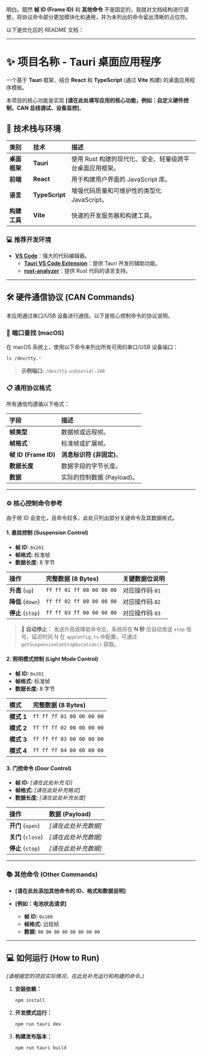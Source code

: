 明白。既然 **帧 ID (Frame ID)** 和 **其他命令** 不是固定的，我就对文档结构进行调整，将协议命令部分更加模块化和通用，并为未列出的命令留出清晰的占位符。

以下是优化后的 README 文档：

-----

# ✨ 项目名称 - Tauri 桌面应用程序

一个基于 **Tauri** 框架、结合 **React** 和 **TypeScript** (通过 **Vite** 构建) 的桌面应用程序模板。

本项目的核心功能是实现 **[请在此处填写应用的核心功能，例如：自定义硬件控制、CAN 总线调试、设备监控]**。

## 🚀 技术栈与环境

| 类别         | 技术           | 描述                                                     |
| :----------- | :------------- | :------------------------------------------------------- |
| **桌面框架** | **Tauri**      | 使用 Rust 构建的现代化、安全、轻量级跨平台桌面应用框架。 |
| **前端**     | **React**      | 用于构建用户界面的 JavaScript 库。                       |
| **语言**     | **TypeScript** | 增强代码质量和可维护性的类型化 JavaScript。              |
| **构建工具** | **Vite**       | 快速的开发服务器和构建工具。                             |

### 💻 推荐开发环境

  * **[VS Code](https://code.visualstudio.com/)**：强大的代码编辑器。
      * **[Tauri VS Code Extension](https://marketplace.visualstudio.com/items?itemName=tauri-apps.tauri-vscode)**：提供 Tauri 开发的辅助功能。
      * **[rust-analyzer](https://marketplace.visualstudio.com/items?itemName=rust-lang.rust-analyzer)**：提供 Rust 代码的语言支持。

-----

## 🛠️ 硬件通信协议 (CAN Commands)

本应用通过串口/USB 设备进行通信。以下是核心控制命令的协议说明。

### 🔌 端口查找 (macOS)

在 macOS 系统上，使用以下命令来列出所有可用的串口/USB 设备端口：

```sh
ls /dev/tty.*
```

> **示例端口:** `/dev/tty.usbserial-140`

### 📋 通用协议格式

所有通信均遵循以下格式：

| 字段                 | 描述                       |
| :------------------- | :------------------------- |
| **帧类型**           | 数据帧或远程帧。           |
| **帧格式**           | 标准帧或扩展帧。           |
| **帧 ID (Frame ID)** | **消息标识符 (非固定)**。  |
| **数据长度**         | 数据字段的字节长度。       |
| **数据**             | 实际的控制数据 (Payload)。 |

-----

### ⚙️ 核心控制命令参考

由于帧 ID 会变化，且命令较多，此处只列出部分关键命令及其数据格式。

#### 1\. 悬挂控制 (Suspension Control)

  * **帧 ID:** `0x201`
  * **帧格式:** 标准帧
  * **数据长度:** 8 字节

| 操作              | 完整数据 (8 Bytes)        | 关键数据位说明  |
| :---------------- | :------------------------ | :-------------- |
| **升高** (`up`)   | `ff ff 01 ff 00 00 00 00` | 对应操作码 `01` |
| **降低** (`down`) | `ff ff 02 ff 00 00 00 00` | 对应操作码 `02` |
| **停止** (`stop`) | `ff ff 03 ff 00 00 00 00` | 对应操作码 `03` |

> **📝 自动停止：** 发送升高或降低命令后，系统将在 **N 秒** 后自动发送 `stop` 信号。延迟时间 N 在 `appConfig.ts` 中配置，可通过 `getSuspensionCanStopDuration()` 获取。

#### 2\. 照明模式控制 (Light Mode Control)

  * **帧 ID:** `0x201`
  * **帧格式:** 标准帧
  * **数据长度:** 8 字节

| 模式       | 完整数据 (8 Bytes)        |
| :--------- | :------------------------ |
| **模式 1** | `ff ff ff 01 00 00 00 00` |
| **模式 2** | `ff ff ff 02 00 00 00 00` |
| **模式 3** | `ff ff ff 03 00 00 00 00` |
| **模式 4** | `ff ff ff 04 00 00 00 00` |

#### 3\. 门控命令 (Door Control)

  * **帧 ID:** *[请在此处补充 ID]*
  * **帧格式:** *[请在此处补充格式]*
  * **数据长度:** *[请在此处补充长度]*

| 操作               | 数据 (Payload)       |
| :----------------- | :------------------- |
| **开门** (`open`)  | *[请在此处补充数据]* |
| **关门** (`close`) | *[请在此处补充数据]* |
| **停止** (`stop`)  | *[请在此处补充数据]* |

-----

### 📚 其他命令 (Other Commands)

  * **[请在此处添加其他命令的 ID、格式和数据说明]**

  * **[例如：电池状态请求]**

      * **帧 ID:** `0x180`
      * **帧格式:** 远程帧
      * **数据:** `00 00 00 00 00 00 00 00`

-----

## 💻 如何运行 (How to Run)

*(请根据您的项目实际情况，在此处补充运行和构建的命令。)*

1.  **安装依赖：**
    ```sh
    npm install
    ```
2.  **开发模式运行：**
    ```sh
    npm run tauri dev
    ```
3.  **构建发布版本：**
    ```sh
    npm run tauri build
    ```